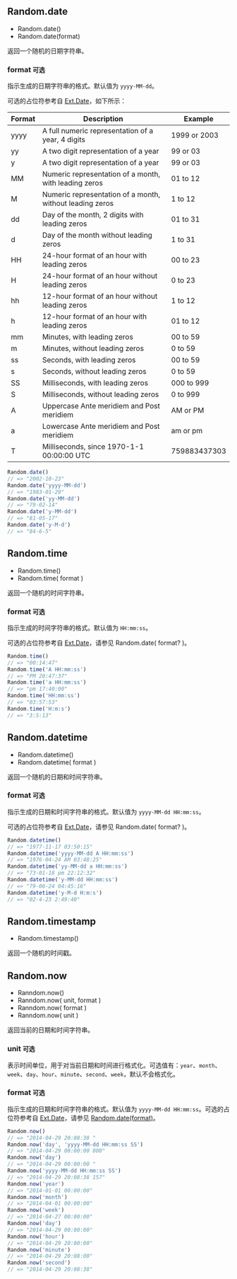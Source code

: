 ## Random.date

* Random.date()
* Random.date(format)

返回一个随机的日期字符串。

### format `可选`

指示生成的日期字符串的格式。默认值为 `yyyy-MM-dd`。

可选的占位符参考自 [Ext.Date](http://docs.sencha.com/ext-js/4-1/#!/api/Ext.Date)，如下所示：

| Format  | Description                                                 | Example
| ------- | ----------------------------------------------------------- | --------------
| yyyy    | A full numeric representation of a year, 4 digits           | 1999 or 2003
| yy      | A two digit representation of a year                        | 99 or 03
| y       | A two digit representation of a year                        | 99 or 03
| MM      | Numeric representation of a month, with leading zeros       | 01 to 12
| M       | Numeric representation of a month, without leading zeros    | 1 to 12
| dd      | Day of the month, 2 digits with leading zeros               | 01 to 31
| d       | Day of the month without leading zeros                      | 1 to 31
| HH      | 24-hour format of an hour with leading zeros                | 00 to 23
| H       | 24-hour format of an hour without leading zeros             | 0 to 23
| hh      | 12-hour format of an hour without leading zeros             | 1 to 12
| h       | 12-hour format of an hour with leading zeros                | 01 to 12
| mm      | Minutes, with leading zeros                                 | 00 to 59
| m       | Minutes, without leading zeros                              | 0 to 59
| ss      | Seconds, with leading zeros                                 | 00 to 59
| s       | Seconds, without leading zeros                              | 0 to 59
| SS      | Milliseconds, with leading zeros                            | 000 to 999
| S       | Milliseconds, without leading zeros                         | 0 to 999
| A       | Uppercase Ante meridiem and Post meridiem                   | AM or PM
| a       | Lowercase Ante meridiem and Post meridiem                   | am or pm
| T       | Milliseconds, since 1970-1-1 00:00:00 UTC                   | 759883437303

```js
Random.date()
// => "2002-10-23"
Random.date('yyyy-MM-dd')
// => "1983-01-29"
Random.date('yy-MM-dd')
// => "79-02-14"
Random.date('y-MM-dd')
// => "81-05-17"
Random.date('y-M-d')
// => "84-6-5"
```

## Random.time

* Random.time()
* Random.time( format )

返回一个随机的时间字符串。

### format `可选`

指示生成的时间字符串的格式。默认值为 `HH:mm:ss`。

可选的占位符参考自 [Ext.Date](http://docs.sencha.com/ext-js/4-1/#!/api/Ext.Date)，请参见 Random.date( format? )。

```js
Random.time()
// => "00:14:47"
Random.time('A HH:mm:ss')
// => "PM 20:47:37"
Random.time('a HH:mm:ss')
// => "pm 17:40:00"
Random.time('HH:mm:ss')
// => "03:57:53"
Random.time('H:m:s')
// => "3:5:13"
```

## Random.datetime

* Random.datetime()
* Random.datetime( format )

返回一个随机的日期和时间字符串。

### format `可选`

指示生成的日期和时间字符串的格式。默认值为 `yyyy-MM-dd HH:mm:ss`。

可选的占位符参考自 [Ext.Date](http://docs.sencha.com/ext-js/4-1/#!/api/Ext.Date)，请参见 Random.date( format? )。

```js
Random.datetime()
// => "1977-11-17 03:50:15"
Random.datetime('yyyy-MM-dd A HH:mm:ss')
// => "1976-04-24 AM 03:48:25"
Random.datetime('yy-MM-dd a HH:mm:ss')
// => "73-01-18 pm 22:12:32"
Random.datetime('y-MM-dd HH:mm:ss')
// => "79-06-24 04:45:16"
Random.datetime('y-M-d H:m:s')
// => "02-4-23 2:49:40"
```

## Random.timestamp

* Random.timestamp()

返回一个随机的时间戳。

## Random.now

* Ranndom.now()
* Ranndom.now( unit, format )
* Ranndom.now( format )
* Ranndom.now( unit )

返回当前的日期和时间字符串。

### unit `可选`

表示时间单位，用于对当前日期和时间进行格式化。可选值有：`year`、`month`、`week`、`day`、`hour`、`minute`、`second`、`week`，默认不会格式化。

### format `可选`

指示生成的日期和时间字符串的格式。默认值为 `yyyy-MM-dd HH:mm:ss`。可选的占位符参考自 [Ext.Date](http://docs.sencha.com/ext-js/4-1/#!/api/Ext.Date)，请参见 [Random.date(format)](#date)。

```js
Random.now()
// => "2014-04-29 20:08:38 "
Random.now('day', 'yyyy-MM-dd HH:mm:ss SS')
// => "2014-04-29 00:00:00 000"
Random.now('day')
// => "2014-04-29 00:00:00 "
Random.now('yyyy-MM-dd HH:mm:ss SS')
// => "2014-04-29 20:08:38 157"
Random.now('year')
// => "2014-01-01 00:00:00"
Random.now('month')
// => "2014-04-01 00:00:00"
Random.now('week')
// => "2014-04-27 00:00:00"
Random.now('day')
// => "2014-04-29 00:00:00"
Random.now('hour')
// => "2014-04-29 20:00:00"
Random.now('minute')
// => "2014-04-29 20:08:00"
Random.now('second')
// => "2014-04-29 20:08:38"
```